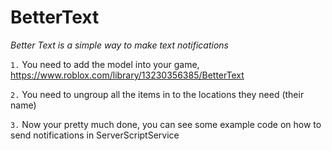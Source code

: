# BetterText
*Better Text is a simple way to make text notifications*

`1.` You need to add the model into your game, https://www.roblox.com/library/13230356385/BetterText  
  
`2.` You need to ungroup all the items in to the locations they need (their name)

`3.` Now your pretty much done, you can see some example code on how to send notifications in ServerScriptService
